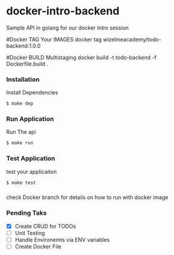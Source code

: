 # docker-intro-backend
Sample API in golang for our docker intro session

#Docker TAG Your IMAGES
docker tag <tag id> wizelineacademy/todo-backend:1.0.0

#Docker BUILD Multistaging
docker build -t todo-backend -f Dockerfile.build .

### Installation

Install Dependencies 
``` bash
$ make dep
```


### Run Application

Run The api
``` bash
$ make run
```


### Test Application

test your applicaiton
``` bash
$ make test
```

###
check Docker branch for details on how to run with docker image

### Pending Taks

- [x] Create CRUD for TODOs
- [ ] Unit Testing
- [ ] Handle Environemts via ENV variables
- [ ] Create Docker File
